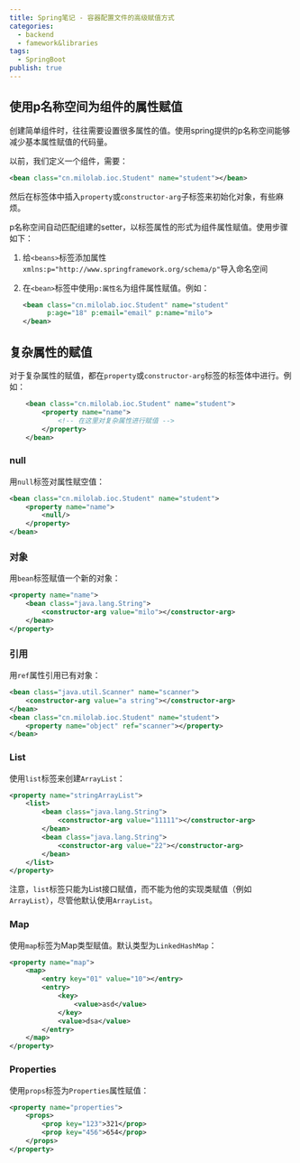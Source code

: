 ```yaml
---
title: Spring笔记 - 容器配置文件的高级赋值方式
categories:
  - backend
  - famework&libraries
tags:
  - SpringBoot
publish: true
---
```


## 使用p名称空间为组件的属性赋值

创建简单组件时，往往需要设置很多属性的值。使用spring提供的p名称空间能够减少基本属性赋值的代码量。

以前，我们定义一个组件，需要：

```xml
<bean class="cn.milolab.ioc.Student" name="student"></bean>
```

然后在标签体中插入`property`或`constructor-arg`子标签来初始化对象，有些麻烦。

p名称空间自动匹配组建的setter，以标签属性的形式为组件属性赋值。使用步骤如下：

1. 给`<beans>`标签添加属性`xmlns:p="http://www.springframework.org/schema/p"`导入命名空间

2. 在`<bean>`标签中使用`p:属性名`为组件属性赋值。例如：

   ```xml
   <bean class="cn.milolab.ioc.Student" name="student"
         p:age="18" p:email="email" p:name="milo">
   </bean>
   ```

## 复杂属性的赋值

对于复杂属性的赋值，都在`property`或`constructor-arg`标签的标签体中进行。例如：

```xml
    <bean class="cn.milolab.ioc.Student" name="student">
        <property name="name">
            <!-- 在这里对复杂属性进行赋值 -->
        </property>
    </bean>
```

### null

用`null`标签对属性赋空值：

```xml
<bean class="cn.milolab.ioc.Student" name="student">
    <property name="name">
        <null/>
    </property>
</bean>
```

### 对象

用`bean`标签赋值一个新的对象：

```xml
<property name="name">
    <bean class="java.lang.String">
        <constructor-arg value="milo"></constructor-arg>
    </bean>
</property>
```

### 引用

用`ref`属性引用已有对象：

```xml
<bean class="java.util.Scanner" name="scanner">
    <constructor-arg value="a string"></constructor-arg>
</bean>
<bean class="cn.milolab.ioc.Student" name="student">
    <property name="object" ref="scanner"></property>
</bean>
```

### List

使用`list`标签来创建`ArrayList`：

```xml
<property name="stringArrayList">
    <list>
        <bean class="java.lang.String">
            <constructor-arg value="11111"></constructor-arg>
        </bean>
        <bean class="java.lang.String">
            <constructor-arg value="22"></constructor-arg>
        </bean>
    </list>
</property>
```

注意，`list`标签只能为List接口赋值，而不能为他的实现类赋值（例如`ArrayList`），尽管他默认使用`ArrayList`。

### Map

使用`map`标签为Map类型赋值。默认类型为`LinkedHashMap`：

```xml
<property name="map">
    <map>
        <entry key="01" value="10"></entry>
        <entry>
            <key>
                <value>asd</value>
            </key>
            <value>dsa</value>
        </entry>
    </map>
</property>
```

### Properties

使用`props`标签为`Properties`属性赋值：

```xml
<property name="properties">
    <props>
        <prop key="123">321</prop>
        <prop key="456">654</prop>
    </props>
</property>
```

